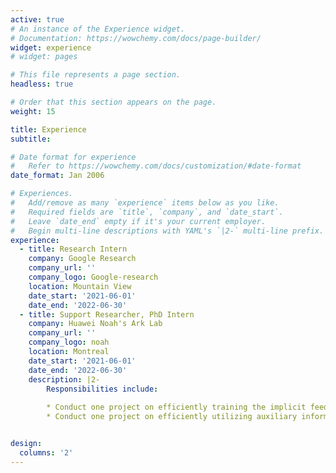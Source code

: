 ```yaml
---
active: true
# An instance of the Experience widget.
# Documentation: https://wowchemy.com/docs/page-builder/
widget: experience
# widget: pages

# This file represents a page section.
headless: true

# Order that this section appears on the page.
weight: 15

title: Experience
subtitle:

# Date format for experience
#   Refer to https://wowchemy.com/docs/customization/#date-format
date_format: Jan 2006

# Experiences.
#   Add/remove as many `experience` items below as you like.
#   Required fields are `title`, `company`, and `date_start`.
#   Leave `date_end` empty if it's your current employer.
#   Begin multi-line descriptions with YAML's `|2-` multi-line prefix.
experience:
  - title: Research Intern
    company: Google Research
    company_url: ''
    company_logo: Google-research
    location: Mountain View
    date_start: '2021-06-01'
    date_end: '2022-06-30'
  - title: Support Researcher, PhD Intern
    company: Huawei Noah's Ark Lab
    company_url: ''
    company_logo: noah
    location: Montreal
    date_start: '2021-06-01'
    date_end: '2022-06-30'
    description: |2-
        Responsibilities include:
        
        * Conduct one project on efficiently training the implicit feedback data for recommendation through adaptively learning the data importance.
        * Conduct one project on efficiently utilizing auxiliary information in recommendation through self-supervised learning and contrastive alignment.


design:
  columns: '2'
---
```

